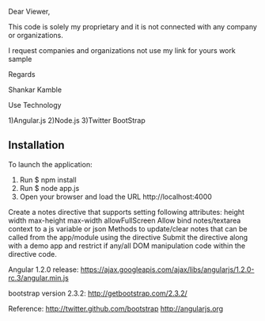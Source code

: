 Dear Viewer, 

 This code is solely my proprietary and it is not connected with any company or organizations. 
 
I request companies and organizations not use my link for yours work sample

Regards

Shankar Kamble


Use Technology

1)Angular.js
2)Node.js
3)Twitter BootStrap


## Installation
To launch the application:
1. Run $ npm install
2. Run $ node app.js
3. Open your browser and load the URL http://localhost:4000


Create a notes directive that supports setting following attributes:
height
width
max-height
max-width
allowFullScreen
Allow bind notes/textarea context to a js variable or json
Methods to update/clear notes that can be called from the app/module using the directive
Submit the directive along with a demo app and restrict if any/all DOM manipulation code within the directive code.


Angular 1.2.0 release:
https://ajax.googleapis.com/ajax/libs/angularjs/1.2.0-rc.3/angular.min.js

bootstrap version 2.3.2:
http://getbootstrap.com/2.3.2/

Reference:
http://twitter.github.com/bootstrap
http://angularjs.org

